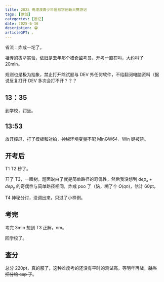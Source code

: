```yaml
---
title: 2025 粤港澳青少年信息学创新大赛游记
tags: [原创]
categories: [游记]
date: 2025-6-16
description: 😭
articleGPT: 。
---
```


省流：炸成一坨了。

祖传的拔萃实验，依旧是去年那个猎奇监考员，开考一直在叫，大约叫了 20min。

规则也是极为抽象，禁止打开除试题与 DEV 外任何软件，不给翻阅电脑资料（据说反复打开 DEV 多次会打不开？？？

## 13：35

到学校，罚坐。

## 13:53

放开控屏，打了模板和对拍，神秘环境变量不配 MinGW64，Win 键被禁。

## 开考后

T1 T2 秒了。

开了 T3，一眼树，题面说白了就是简单路径的奇偶性，然后我没想到 $dep_x+dep_y$ 的奇偶性与简单路径相同，炸成 poo 了（恼，糊了个 $O(qn)$，估计 60pt。

T4 神秘分讨，没调出来，只过了小样例。

## 考完

考完 3min 想到 T3 正解，nm。

回学校了。

## 查分

总分 220pt，真的服了，这种难度考的还没有平时的测试高，等明年再战，~~就当把分给 csp 了~~。
